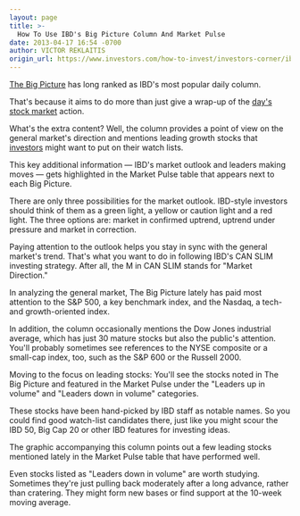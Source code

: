 ```yaml
---
layout: page
title: >-
  How To Use IBD's Big Picture Column And Market Pulse
date: 2013-04-17 16:54 -0700
author: VICTOR REKLAITIS
origin_url: https://www.investors.com/how-to-invest/investors-corner/ibd-big-picture-column-and-market-pulse
---
```





[The Big Picture](http://news.investors.com/investing/big-picture.htm?nav=NewsTheBigPicture) has long ranked as IBD's most popular daily column.


That's because it aims to do more than just give a wrap-up of the [day's stock market](https://www.investors.com/stock-market-today) action.


What's the extra content? Well, the column provides a point of view on the general market's direction and mentions leading growth stocks that [investors](http://news.investors.com/investing.aspx) might want to put on their watch lists.


This key additional information — IBD's market outlook and leaders making moves — gets highlighted in the Market Pulse table that appears next to each Big Picture.


There are only three possibilities for the market outlook. IBD-style investors should think of them as a green light, a yellow or caution light and a red light. The three options are: market in confirmed uptrend, uptrend under pressure and market in correction.


Paying attention to the outlook helps you stay in sync with the general market's trend. That's what you want to do in following IBD's CAN SLIM investing strategy. After all, the M in CAN SLIM stands for "Market Direction."


In analyzing the general market, The Big Picture lately has paid most attention to the S&P 500, a key benchmark index, and the Nasdaq, a tech- and growth-oriented index.


In addition, the column occasionally mentions the Dow Jones industrial average, which has just 30 mature stocks but also the public's attention. You'll probably sometimes see references to the NYSE composite or a small-cap index, too, such as the S&P 600 or the Russell 2000.


Moving to the focus on leading stocks: You'll see the stocks noted in The Big Picture and featured in the Market Pulse under the "Leaders up in volume" and "Leaders down in volume" categories.


These stocks have been hand-picked by IBD staff as notable names. So you could find good watch-list candidates there, just like you might scour the IBD 50, Big Cap 20 or other IBD features for investing ideas.


The graphic accompanying this column points out a few leading stocks mentioned lately in the Market Pulse table that have performed well.


Even stocks listed as "Leaders down in volume" are worth studying. Sometimes they're just pulling back moderately after a long advance, rather than cratering. They might form new bases or find support at the 10-week moving average.




